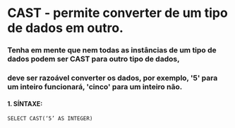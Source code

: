 # CAST - permite converter de um tipo de dados em outro.
### Tenha em mente que nem todas as instâncias de um tipo de dados podem ser CAST para outro tipo de dados,
### deve ser razoável converter os dados, por exemplo, '5' para um inteiro funcionará, 'cinco' para um inteiro não.
#### 1. SÍNTAXE:
````
SELECT CAST(‘5’ AS INTEGER)
````
